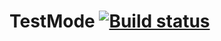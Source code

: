 # TestMode [![Build status](https://ci.appveyor.com/api/projects/status/mh64q4wjui6bwsex?svg=true)](https://ci.appveyor.com/project/OlgaKP/testmode-hika3)
